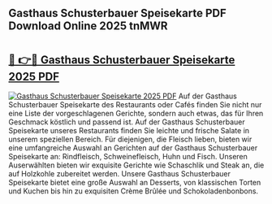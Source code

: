 ## Gasthaus Schusterbauer Speisekarte PDF Download Online 2025 tnMWR

# <h2><a href="http://gccgzqt.nevu.top/?p=Gasthaus+Schusterbauer+Speisekarte">🔗 👉🔴 Gasthaus Schusterbauer Speisekarte 2025 PDF</a></h2>

[![Gasthaus Schusterbauer Speisekarte 2025 PDF](https://i.imgur.com/dBaPXMq.png)](http://gccgzqt.nevu.top/?p=Gasthaus+Schusterbauer+Speisekarte)
Auf der Gasthaus Schusterbauer Speisekarte des Restaurants oder Cafés finden Sie nicht nur eine Liste der vorgeschlagenen Gerichte, sondern auch etwas, das für Ihren Geschmack köstlich und passend ist. Auf der Gasthaus Schusterbauer Speisekarte unseres Restaurants finden Sie leichte und frische Salate in unserem speziellen Bereich. Für diejenigen, die Fleisch lieben, bieten wir eine umfangreiche Auswahl an Gerichten auf der Gasthaus Schusterbauer Speisekarte an: Rindfleisch, Schweinefleisch, Huhn und Fisch. Unseren Auserwählten bieten wir exquisite Gerichte wie Schaschlik und Steak an, die auf Holzkohle zubereitet werden. Unsere Gasthaus Schusterbauer Speisekarte bietet eine große Auswahl an Desserts, von klassischen Torten und Kuchen bis hin zu exquisiten Crème Brûlée und Schokoladenbonbons.
